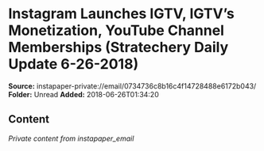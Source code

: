 # Instagram Launches IGTV, IGTV’s Monetization, YouTube Channel Memberships (Stratechery Daily Update 6-26-2018)

**Source:** instapaper-private://email/0734736c8b16c4f14728488e6172b043/
**Folder:** Unread
**Added:** 2018-06-26T01:34:20




## Content
*Private content from instapaper_email*
